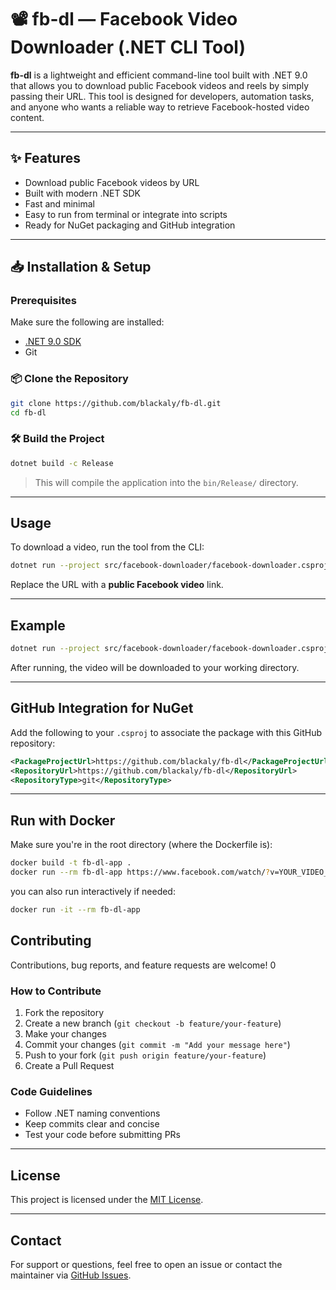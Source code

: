 # 📽️ fb-dl — Facebook Video Downloader (.NET CLI Tool)

**fb-dl** is a lightweight and efficient command-line tool built with .NET 9.0 that allows you to download public Facebook videos and reels by simply passing their URL. This tool is designed for developers, automation tasks, and anyone who wants a reliable way to retrieve Facebook-hosted video content.

---

## ✨ Features

- Download public Facebook videos by URL
- Built with modern .NET SDK 
- Fast and minimal 
- Easy to run from terminal or integrate into scripts 
- Ready for NuGet packaging and GitHub integration 

---

## 📥 Installation & Setup

### Prerequisites

Make sure the following are installed:

- [.NET 9.0 SDK](https://dotnet.microsoft.com/download/dotnet)
- Git

### 📦 Clone the Repository

```bash
git clone https://github.com/blackaly/fb-dl.git
cd fb-dl
```

### 🛠️ Build the Project

```bash
dotnet build -c Release
```

> This will compile the application into the `bin/Release/` directory.

---

## Usage

To download a video, run the tool from the CLI:

```bash
dotnet run --project src/facebook-downloader/facebook-downloader.csproj -- "https://www.facebook.com/watch/?v=YOUR_VIDEO_ID"
```

Replace the URL with a **public Facebook video** link.

---

## Example

```bash
dotnet run --project src/facebook-downloader/facebook-downloader.csproj -- "https://www.facebook.com/watch/?v=123456789012345"
```

After running, the video will be downloaded to your working directory.

---

## GitHub Integration for NuGet

Add the following to your `.csproj` to associate the package with this GitHub repository:

```xml
<PackageProjectUrl>https://github.com/blackaly/fb-dl</PackageProjectUrl>
<RepositoryUrl>https://github.com/blackaly/fb-dl</RepositoryUrl>
<RepositoryType>git</RepositoryType>
```

---

## Run with Docker
Make sure you're in the root directory (where the Dockerfile is):
```bash
docker build -t fb-dl-app .
docker run --rm fb-dl-app https://www.facebook.com/watch/?v=YOUR_VIDEO_ID
```
you can also run interactively if needed:
```bash
docker run -it --rm fb-dl-app
```

## Contributing

Contributions, bug reports, and feature requests are welcome!
0
### How to Contribute

1. Fork the repository
2. Create a new branch (`git checkout -b feature/your-feature`)
3. Make your changes
4. Commit your changes (`git commit -m "Add your message here"`)
5. Push to your fork (`git push origin feature/your-feature`)
6. Create a Pull Request

### Code Guidelines

- Follow .NET naming conventions
- Keep commits clear and concise
- Test your code before submitting PRs

---

## License

This project is licensed under the [MIT License](LICENSE).

---

## Contact

For support or questions, feel free to open an issue or contact the maintainer via [GitHub Issues](https://github.com/blackaly/fb-dl/issues).

